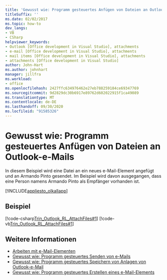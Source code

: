 ```yaml
---
title: 'Gewusst wie: Programm gesteuertes Anfügen von Dateien an Outlook-e-Mails'
titleSuffix: ''
ms.date: 02/02/2017
ms.topic: how-to
dev_langs:
- VB
- CSharp
helpviewer_keywords:
- Outlook [Office development in Visual Studio], attachments
- e-mail [Office development in Visual Studio], attachments
- mail items [Office development in Visual Studio], attachments
- attachments [Office development in Visual Studio]
author: John-Hart
ms.author: johnhart
manager: jillfra
ms.workload:
- office
ms.openlocfilehash: 2427ffc634976462e27eb788259184ce69347769
ms.sourcegitcommit: 9d2829dc30b6917e89762d602022915f1ca49089
ms.translationtype: MT
ms.contentlocale: de-DE
ms.lasthandoff: 09/30/2020
ms.locfileid: "91585326"
---
```

# <a name="how-to-programmatically-attach-files-to-outlook-email-items"></a>Gewusst wie: Programm gesteuertes Anfügen von Dateien an Outlook-e-Mails
  In diesem Beispiel wird eine Datei an ein neues e-Mail-Element angefügt und an Armando Pinto gesendet. Im Beispiel wird davon ausgegangen, dass eine Person namens Armando Pinto als Empfänger vorhanden ist.

 [!INCLUDE[appliesto_olkallapp](../vsto/includes/appliesto-olkallapp-md.md)]

## <a name="example"></a>Beispiel
 [!code-csharp[Trin_Outlook_RL_AttachFiles#1](../vsto/codesnippet/CSharp/Trin_Outlook_RL_AttachFiles/thisaddin.cs#1)]
 [!code-vb[Trin_Outlook_RL_AttachFiles#1](../vsto/codesnippet/VisualBasic/Trin_Outlook_RL_AttachFiles/thisaddin.vb#1)]

## <a name="see-also"></a>Weitere Informationen
- [Arbeiten mit e-Mail-Elementen](../vsto/working-with-mail-items.md)
- [Gewusst wie: Programm gesteuertes Senden von e-Mails](../vsto/how-to-programmatically-send-e-mail-programmatically.md)
- [Gewusst wie: Programm gesteuertes Speichern von Anlagen von Outlook-e-Mail](../vsto/how-to-programmatically-save-attachments-from-outlook-e-mail-items.md)
- [Gewusst wie: Programm gesteuertes Erstellen eines e-Mail-Elements](../vsto/how-to-programmatically-create-an-e-mail-item.md)
